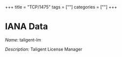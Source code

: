 +++
title = "TCP/1475"
tags = [""]
categories = [""]
+++

# IANA Data

_Name:_ taligent-lm

_Description:_ Taligent License Manager

